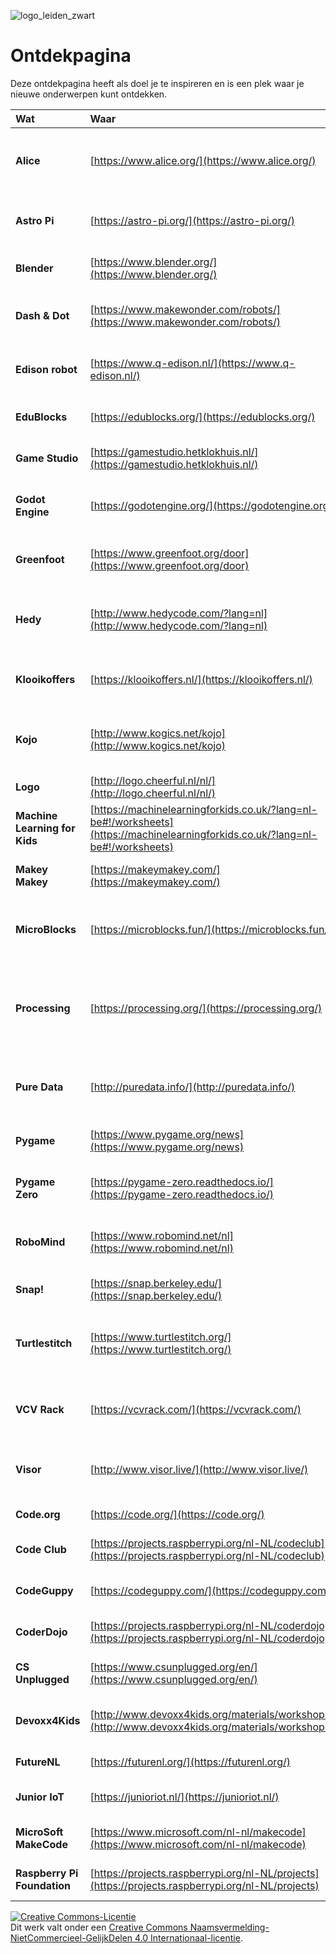 ![logo_leiden_zwart](images/logo_leiden_zwart_245×64.png)

# Ontdekpagina

Deze ontdekpagina heeft als doel je te inspireren en is een plek waar je nieuwe onderwerpen kunt ontdekken.

**Wat** | **Waar** | **Taal** | **Beschrijving**
:--- | :--- | :--- | :---
**Alice** | [https://www.alice.org/](https://www.alice.org/) | en | Een blok-gebaseerde programmeertaal om animaties, interactieve verhalen en eenvoudige 3D-spellen te maken.
**Astro Pi** | [https://astro-pi.org/](https://astro-pi.org/) | en + nl | Schrijf programma's en ontwerp experimenten die aan boord van het ISS worden uitgevoerd.
**Blender** | [https://www.blender.org/](https://www.blender.org/) | en | Software om 3D animaties, video's en nog veel meer te maken.
**Dash & Dot** | [https://www.makewonder.com/robots/](https://www.makewonder.com/robots/) | en | Eenvoudige programmeerbare robots die kunnen reageren op stemmen en geluiden.
**Edison robot** | [https://www.q-edison.nl/](https://www.q-edison.nl/) | nl + en | Eenvoudige programmeerbare robot die kan reageren op geluid en licht.
**EduBlocks** | [https://edublocks.org/](https://edublocks.org/) | en | Leer Python progammeren door eerst met blokken te werken.
**Game Studio** | [https://gamestudio.hetklokhuis.nl/](https://gamestudio.hetklokhuis.nl/) | nl | Maak eenvoudige games met dit programma van Het Klokhuis.
**Godot Engine** | [https://godotengine.org/](https://godotengine.org/) | en | Programmeer professionele games gebruik makend van GDScript (een soort Python), C of C#.
**Greenfoot** | [https://www.greenfoot.org/door](https://www.greenfoot.org/door) | en | Visuele programmeeromgeving voor de programmeertaal Java.
**Hedy** | [http://www.hedycode.com/?lang=nl](http://www.hedycode.com/?lang=nl) | nl | Leer stap voor stap Python programmeren. Begin met eenvoudige commando's en leer steeds meer commando's.
**Klooikoffers** | [https://klooikoffers.nl/](https://klooikoffers.nl/) | nl | Knutselen met gereedschappen en materialen en ook met de micro:bit.
**Kojo** | [http://www.kogics.net/kojo](http://www.kogics.net/kojo) | en | Programmeeromgeving voor de programmeertaal Scala. Maak tekeningen, animaties en games of stuur een Arduino aan.
**Logo** | [http://logo.cheerful.nl/nl/](http://logo.cheerful.nl/nl/) | nl | Maak tekeningen met de programmeertaal Logo.
**Machine Learning for Kids** | [https://machinelearningforkids.co.uk/?lang=nl-be#!/worksheets](https://machinelearningforkids.co.uk/?lang=nl-be#!/worksheets) | nl + en | Opdrachten voor machine learning-projecten met Scratch en Python.
**Makey Makey** | [https://makeymakey.com/](https://makeymakey.com/) | en | Projecten waarbij je de computer koppelt aan dingen uit de echte wereld.
**MicroBlocks** | [https://microblocks.fun/](https://microblocks.fun/) | en | Een blok-gebaseerde programmeertaal om kleine computers zoals de micro:bit mee te programmeren.
**Processing** | [https://processing.org/](https://processing.org/) | en | Een programmeertaal en -omgeving o.a. voor het maken van 2D- en 3D-ontwerpen. Ook JavaScript, Python, Raspberry Pi en Android worden ondersteund.
**Pure Data** | [http://puredata.info/](http://puredata.info/) | en | Een visuele programmeertaal voor multi-media, d.w.z. beeld, geluid, 2D- en 3D-graphics en meer.
**Pygame** | [https://www.pygame.org/news](https://www.pygame.org/news) | en | Een verzameling Python modules om video games te maken.
**Pygame Zero** | [https://pygame-zero.readthedocs.io/](https://pygame-zero.readthedocs.io/) | en | Een verzameling Python modules om nog eenvoudiger video games te maken.
**RoboMind** | [https://www.robomind.net/nl](https://www.robomind.net/nl) | nl | Programmeer een virtuele robot zodat die door de door jou ontwerpen wereld moet rijden.
**Snap!** | [https://snap.berkeley.edu/](https://snap.berkeley.edu/) | nl | Een blok-gebaseerde programmeertaal die heel erg op Scratch lijkt.
**Turtlestitch** | [https://www.turtlestitch.org/](https://www.turtlestitch.org/) | nl | Een blok-gebaseerde programmeertaal om tekeningen te maken die op een borduurmachine kunnen worden uitgevoerd.
**VCV Rack** | [https://vcvrack.com/](https://vcvrack.com/) | en | Bouw je eigen modulaire synthesizer en programmeer daarop je eigen geluiden, effecten en ritmes.
**Visor** | [http://www.visor.live/](http://www.visor.live/) | en | Een omgeving om live videoshows uit te voeren. Wordt een VJ door te programmeren in Ruby.
 | | |
**Code.org** | [https://code.org/](https://code.org/) | nl | Cursussen en activiteiten om te leren programmeren.
**Code Club** | [https://projects.raspberrypi.org/nl-NL/codeclub](https://projects.raspberrypi.org/nl-NL/codeclub) | nl | Alle naar het Nederlands vertaalde Code Club-opdrachten.
**CodeGuppy** | [https://codeguppy.com/](https://codeguppy.com/) | en | Cursussen om te leren programmeren in JavaScript.
**CoderDojo** | [https://projects.raspberrypi.org/nl-NL/coderdojo](https://projects.raspberrypi.org/nl-NL/coderdojo) | nl | Alle naar het Nederlands vertaalde CoderDojo-opdrachten.
**CS Unplugged** | [https://www.csunplugged.org/en/](https://www.csunplugged.org/en/) | en | Opdrachten om te leren programmeren met en zonder computer.
**Devoxx4Kids** | [http://www.devoxx4kids.org/materials/workshops/](http://www.devoxx4kids.org/materials/workshops/) | en + nl | Verwijzingen naar een hoop leuke onderwerpen om te leren programmeren en met robots te werken.
**FutureNL** | [https://futurenl.org/](https://futurenl.org/) | nl | Lesmateriaal om digitale vaardigheden aan te leren.
**Junior IoT** | [https://junioriot.nl/](https://junioriot.nl/) | nl | Leer programmeren, solderen, 3D ontwerpen, elektronica en veel meer.
**MicroSoft MakeCode** | [https://www.microsoft.com/nl-nl/makecode](https://www.microsoft.com/nl-nl/makecode) | nl | Maak kennis met informatica en ontwikkel je programmeervaardigheden.
**Raspberry Pi Foundation** | [https://projects.raspberrypi.org/nl-NL/projects](https://projects.raspberrypi.org/nl-NL/projects) | nl | Alle naar het Nederlands vertaalde Raspberry Pi-opdrachten.


<a rel="license" href="http://creativecommons.org/licenses/by-nc-sa/4.0/"><img alt="Creative Commons-Licentie" style="border-width:0" src="https://i.creativecommons.org/l/by-nc-sa/4.0/88x31.png" /></a><br />Dit werk valt onder een <a rel="license" href="http://creativecommons.org/licenses/by-nc-sa/4.0/deed.nl">Creative Commons Naamsvermelding-NietCommercieel-GelijkDelen 4.0 Internationaal-licentie</a>.

